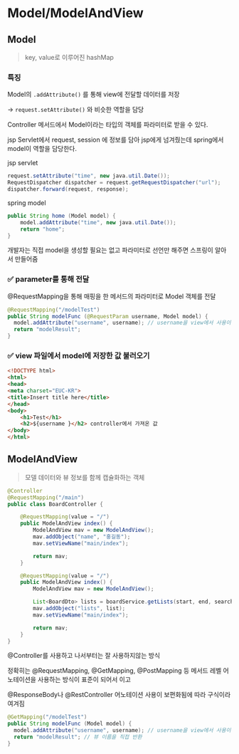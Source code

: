 # Model/ModelAndView

## Model

> key, value로 이루어진 hashMap
> 

### 특징

Model의 `.addAttribute()` 를 통해 view에 전달할 데이터를 저장 

→  `request.setAttribute()` 와 비슷한 역할을 담당

Controller 메서드에서 Model이라는 타입의 객체를 파라미터로 받을 수 있다.

jsp Servlet에서 request, session 에 정보를 담아 jsp에게 넘겨줬는데 spring에서 model이 역할을 담당한다. 

jsp servlet

```java
request.setAttribute("time", new java.util.Date());
RequestDispatcher dispatcher = request.getRequestDispatcher("url");
dispatcher.forward(request, response);
```

spring model

```java
public String home (Model model) {
	model.addAttribute("time", new java.util.Date());
    return "home";
}
```

개발자는 직접 model을 생성할 필요는 없고 파라미터로 선언만 해주면 스프링이 알아서 만들어줌

### ✅ **parameter를 통해 전달**

@RequestMapping을 통해 매핑을 한 메서드의 파라미터로 Model 객체를 전달

```java
@RequestMapping("/modelTest")
public String modelFunc (@RequestParam username, Model model) {
  model.addAttribute("username", username); // username을 view에서 사용이 가능하다.
  return "modelResult"; 
}
```

### ✅ view 파일에서 model에 저장한 값 불러오기

```html
<!DOCTYPE html>
<html>
<head>
<meta charset="EUC-KR">
<title>Insert title here</title>
</head>
<body>
	<h1>Test</h1>
	<h2>${username }</h2> controller에서 가져온 값
</body>
</html>
```

## ModelAndView

> 모델 데이터와 뷰 정보를 함께 캡슐화하는 객체
> 

```java
@Controller
@RequestMapping("/main")
public class BoardController {

    @RequestMapping(value = "/")
    public ModelAndView index() {
        ModelAndView mav = new ModelAndView();
        mav.addObject("name", "홍길동");
        mav.setViewName("main/index");

        return mav;
    }

    @RequestMapping(value = "/")
    public ModelAndView index() {
        ModelAndView mav = new ModelAndView();

        List<BoardDto> lists = boardService.getLists(start, end, searchKey, searchValue);
        mav.addObject("lists", list);
        mav.setViewName("main/index");

        return mav;
    }
}
```

@Controller를 사용하고 나서부터는 잘 사용하지않는 방식 

정확히는 @RequestMapping, @GetMapping, @PostMapping 등 메서드 레벨 어노테이션을 사용하는 방식이 표준이 되어서 이고 

@ResponseBody나 @RestController 어노테이션 사용이 보편화됨에 따라 구식이라 여겨짐

```java
@GetMapping("/modelTest")
public String modelFunc (Model model) {
  model.addAttribute("username", username); // username을 view에서 사용이 가능하다.
  return "modelResult"; // 뷰 이름을 직접 반환
}
```